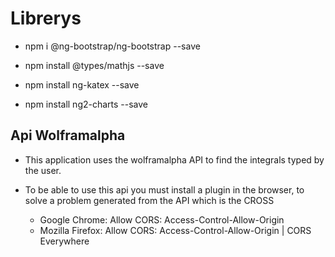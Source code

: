 # Librerys

- npm i @ng-bootstrap/ng-bootstrap --save

- npm install @types/mathjs --save

- npm install ng-katex --save

- npm install ng2-charts --save

## Api Wolframalpha

- This application uses the wolframalpha API to find the integrals typed by the user.

- To be able to use this api you must install a plugin in the browser, to solve a problem generated from the API which is the CROSS

    * Google Chrome: Allow CORS: Access-Control-Allow-Origin
    * Mozilla Firefox: Allow CORS: Access-Control-Allow-Origin | CORS Everywhere

